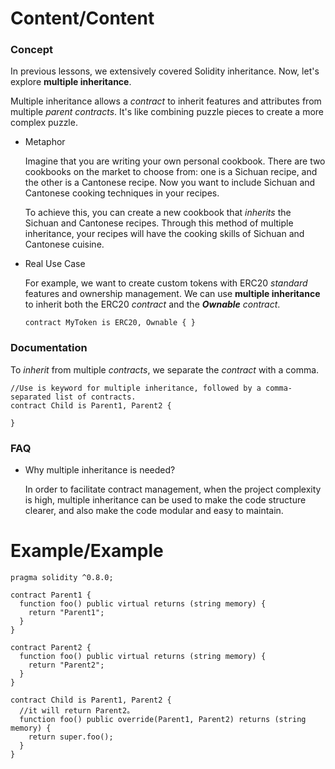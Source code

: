 # Content/Content

### Concept

In previous lessons, we extensively covered Solidity inheritance. Now, let's explore **multiple inheritance**.

Multiple inheritance allows a *contract* to inherit features and attributes from multiple *parent contracts*. It's like combining puzzle pieces to create a more complex puzzle. 

- Metaphor
    
    Imagine that you are writing your own personal cookbook. There are two cookbooks on the market to choose from: one is a Sichuan recipe, and the other is a Cantonese recipe. Now you want to include Sichuan and Cantonese cooking techniques in your recipes.
    
    To achieve this, you can create a new cookbook that *inherits* the Sichuan and Cantonese recipes. Through this method of multiple inheritance, your recipes will have the cooking skills of Sichuan and Cantonese cuisine.
    
- Real Use Case
    
    For example, we want to create custom tokens with ERC20 *standard* features and ownership management. We can use **multiple inheritance** to inherit both the ERC20 *contract* and the ***Ownable** contract*.
    
    ```solidity
    contract MyToken is ERC20, Ownable { }
    ```
    

### Documentation

To *inherit* from multiple *contracts*, we separate the *contract* with a comma. 

```solidity
//Use is keyword for multiple inheritance, followed by a comma-separated list of contracts.
contract Child is Parent1, Parent2 {

}
```

### FAQ

- Why multiple inheritance is needed?
    
     In order to facilitate contract management, when the project complexity is high, multiple inheritance can be used to make the code structure clearer, and also make the code modular and easy to maintain.
    

# Example/Example

```solidity
pragma solidity ^0.8.0;

contract Parent1 {
  function foo() public virtual returns (string memory) {
    return "Parent1";
  }
}

contract Parent2 {
  function foo() public virtual returns (string memory) {
    return "Parent2";
  }
}

contract Child is Parent1, Parent2 {
  //it will return Parent2。
  function foo() public override(Parent1, Parent2) returns (string memory) {
    return super.foo();
  }
}
```
